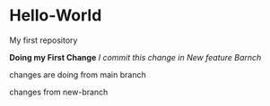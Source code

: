 # Hello-World
My first repository

**Doing my First Change**
*I commit this change in New feature Barnch*

changes are doing from main branch

changes from new-branch
